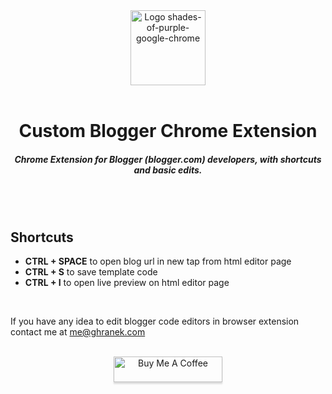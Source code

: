 <div align="center">
  <a href="#">
    <img src="https://raw.githubusercontent.com/midoghranek/custom-blogger/master/assets/icon128.png" alt="Logo shades-of-purple-google-chrome" width="120">
  </a>
</div>
<br>
<h1 align="center">Custom Blogger Chrome Extension</h1>
<h5 align="center">Chrome Extension for Blogger (blogger.com) developers, with shortcuts and basic edits.</h5>

<br>
<br>

## Shortcuts

- **CTRL + SPACE** to open blog url in new tap from html editor page
- **CTRL + S** to save template code
- **CTRL + I** to open live preview on html editor page

<br>

If you have any idea to edit blogger code editors in browser extension contact me at me@ghranek.com

<br/>
<div align="center">
<a href="https://www.buymeacoffee.com/ghranek" target="_blank"><img src="https://www.buymeacoffee.com/assets/img/custom_images/orange_img.png" alt="Buy Me A Coffee" style="height: 41px !important;width: 174px !important;box-shadow: 0px 3px 2px 0px rgba(190, 190, 190, 0.5) !important;-webkit-box-shadow: 0px 3px 2px 0px rgba(190, 190, 190, 0.5) !important;" ></a>
</div>
